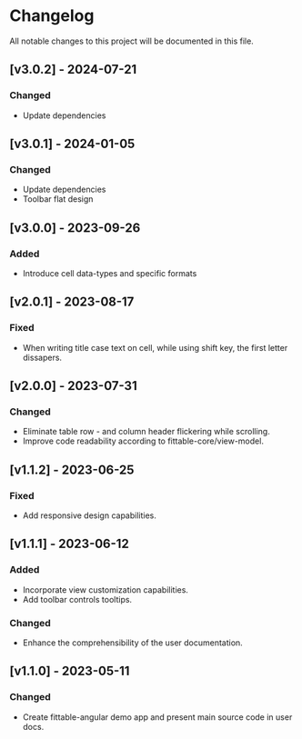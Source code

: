 # Changelog

All notable changes to this project will be documented in this file.

## [v3.0.2] - 2024-07-21

### Changed

- Update dependencies

## [v3.0.1] - 2024-01-05

### Changed

- Update dependencies
- Toolbar flat design

## [v3.0.0] - 2023-09-26

### Added

- Introduce cell data-types and specific formats

## [v2.0.1] - 2023-08-17

### Fixed

- When writing title case text on cell, while using shift key, the first letter dissapers.

## [v2.0.0] - 2023-07-31

### Changed

- Eliminate table row - and column header flickering while scrolling.
- Improve code readability according to fittable-core/view-model.

## [v1.1.2] - 2023-06-25

### Fixed

- Add responsive design capabilities.

## [v1.1.1] - 2023-06-12

### Added

- Incorporate view customization capabilities.
- Add toolbar controls tooltips.

### Changed

- Enhance the comprehensibility of the user documentation.

## [v1.1.0] - 2023-05-11

### Changed

- Create fittable-angular demo app and present main source code in user docs.
